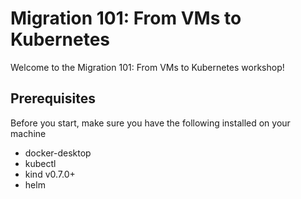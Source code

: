 # Migration 101: From VMs to Kubernetes

Welcome to the Migration 101: From VMs to Kubernetes workshop!

## Prerequisites

Before you start, make sure you have the following installed on your machine

* docker-desktop
* kubectl
* kind v0.7.0+
* helm
